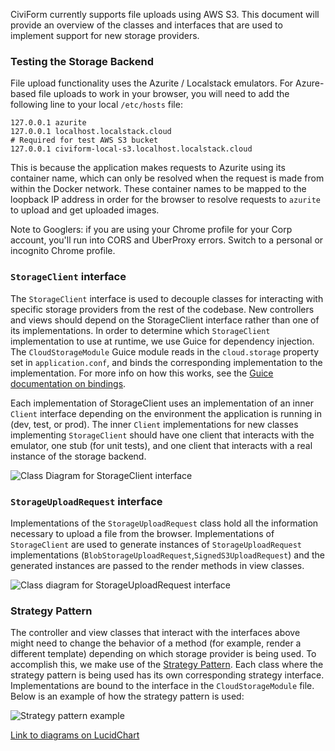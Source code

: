 
CiviForm currently supports file uploads using AWS S3. This document will provide an overview of the classes and interfaces that are used to implement support for new storage providers.

### Testing the Storage Backend

File upload functionality uses the Azurite / Localstack emulators. For Azure-based file uploads to work in your browser, you will need to add the following line to your local `/etc/hosts` file:

```
127.0.0.1 azurite
127.0.0.1 localhost.localstack.cloud
# Required for test AWS S3 bucket
127.0.0.1 civiform-local-s3.localhost.localstack.cloud
```

This is because the application makes requests to Azurite using its container name, which can only be resolved when the request is made from within the Docker network. These container names to be mapped to the loopback IP address in order for the browser to resolve requests to `azurite` to upload and get uploaded images.

Note to Googlers: if you are using your Chrome profile for your Corp account, you'll run into CORS and UberProxy errors. Switch to a personal or incognito Chrome profile.

### `StorageClient` interface

The `StorageClient` interface is used to decouple classes for interacting with specific storage providers from the rest of the codebase. New controllers and views should depend on the StorageClient interface rather than one of its implementations. In order to determine which `StorageClient` implementation to use at runtime, we use Guice for dependency injection. The `CloudStorageModule` Guice module reads in the `cloud.storage` property set in `application.conf`, and binds the corresponding implementation to the implementation. For more info on how this works, see the [Guice documentation on bindings](https://github.com/google/guice/wiki/Bindings).

Each implementation of StorageClient uses an implementation of an inner `Client` interface depending on the environment the application is running in (dev, test, or prod). The inner `Client` implementations for new classes implementing `StorageClient` should have one client that interacts with the emulator, one stub (for unit tests), and one client that interacts with a real instance of the storage backend.

![Class Diagram for StorageClient interface](https://lucid.app/publicSegments/view/9fec58c4-7096-4e78-a453-fbbd4dd813a0/image.png)

### `StorageUploadRequest` interface

Implementations of the `StorageUploadRequest` class hold all the information necessary to upload a file from the browser. Implementations of `StorageClient` are used to generate instances of `StorageUploadRequest` implementations (`BlobStorageUploadRequest`,`SignedS3UploadRequest`) and the generated instances are passed to the render methods in view classes.

![Class diagram for StorageUploadRequest interface](https://lucid.app/publicSegments/view/ad86fe39-a028-46fb-bce8-114a738fea42/image.png)

### Strategy Pattern

The controller and view classes that interact with the interfaces above might need to change the behavior of a method (for example, render a different template) depending on which storage provider is being used. To accomplish this, we make use of the [Strategy Pattern](https://en.wikipedia.org/wiki/Strategy\_pattern). Each class where the strategy pattern is being used has its own corresponding strategy interface. Implementations are bound to the interface in the `CloudStorageModule` file. Below is an example of how the strategy pattern is used:

![Strategy pattern example](https://lucid.app/publicSegments/view/fa4e6623-7e59-46ad-bd57-520649ee3cf9/image.png)

[Link to diagrams on LucidChart](https://lucid.app/lucidchart/7c543f7a-1e4f-4908-ad91-8193e4cc0f2b/edit?invitationId=inv\_483bd661-baca-43a0-a760-33206fc128e9)
